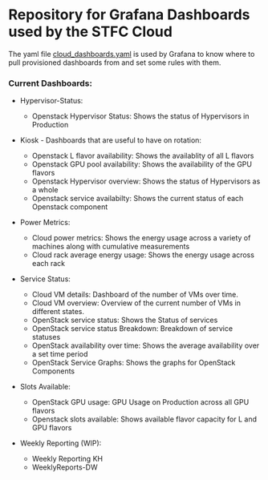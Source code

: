 # Repository for Grafana Dashboards used by the STFC Cloud

The yaml file [cloud_dashboards.yaml](cloud_dashboards.yaml) is used by Grafana to know where to pull provisioned dashboards from and set some rules with them.


### Current Dashboards:

- Hypervisor-Status:
    - Openstack Hypervisor Status: Shows the status of Hypervisors in Production

- Kiosk - Dashboards that are useful to have on rotation:
    - Openstack L flavor availability: Shows the availablity of all L flavors
    - Openstack GPU pool availability: Shows the availability of the GPU flavors
    - Openstack Hypervisor overview: Shows the status of Hypervisors as a whole
    - Openstack service availabilty: Shows the current status of each Openstack component

- Power Metrics:
    - Cloud power metrics: Shows the energy usage across a variety of machines along with cumulative measurements
    - Cloud rack average energy usage: Shows the energy usage across each rack

- Service Status:
    - Cloud VM details: Dashboard of the number of VMs over time.
    - Cloud VM overview: Overview of the current number of VMs in different states.
    - OpenStack service status: Shows the Status of services
    - OpenStack service status Breakdown: Breakdown of service statuses
    - OpenStack availability over time: Shows the average availability over a set time period
    - OpenStack Service Graphs: Shows the graphs for OpenStack Components

- Slots Available:
    - OpenStack GPU usage: GPU Usage on Production across all GPU flavors
    - Openstack slots available: Shows available flavor capacity for L and GPU flavors

- Weekly Reporting (WIP):
    - Weekly Reporting KH
    - WeeklyReports-DW
